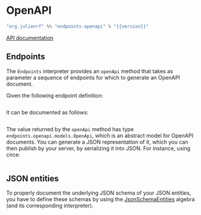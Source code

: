 # OpenAPI

~~~ scala expandVars=true
"org.julienrf" %% "endpoints-openapi" % "{{version}}"
~~~

[API documentation](api:endpoints.openapi.package)

## Endpoints

The `Endpoints` interpreter provides an `openApi` method
that takes as parameter a sequence of endpoints for which
to generate an OpenAPI document.

Given the following endpoint definition:

~~~ scala src=../../../../../algebras/algebra/src/test/scala/endpoints/algebra/EndpointsDocs.scala#endpoint-definition
~~~

It can be documented as follows:

~~~ scala src=../../../../../openapi/openapi/src/test/scala/endpoints/openapi/EndpointsDocs.scala#documentation
~~~

The value returned by the `openApi` method has type `endpoints.openapi.models.OpenApi`,
which is an abstract model for OpenAPI documents. You can generate a JSON
representation of it, which you can then publish by your server, by
serializing it into JSON. For instance, using circe:

~~~ scala src=../../../../../openapi/openapi/src/test/scala/endpoints/openapi/EndpointsDocs.scala#documentation-asjson
~~~

## JSON entities

To properly document the underlying JSON schema of your JSON entities,
you have to define these schemas by using the
[JsonSchemaEntities](/algebras/json-entities.md#jsonschemaentities)
algebra (and its corresponding interpreter).
